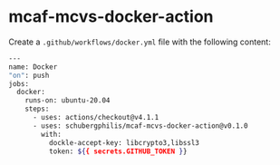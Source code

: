 # mcaf-mcvs-docker-action

Create a `.github/workflows/docker.yml` file with the following content:

```bash
---
name: Docker
"on": push
jobs:
  docker:
    runs-on: ubuntu-20.04
    steps:
      - uses: actions/checkout@v4.1.1
      - uses: schubergphilis/mcaf-mcvs-docker-action@v0.1.0
        with:
          dockle-accept-key: libcrypto3,libssl3
          token: ${{ secrets.GITHUB_TOKEN }}
```
